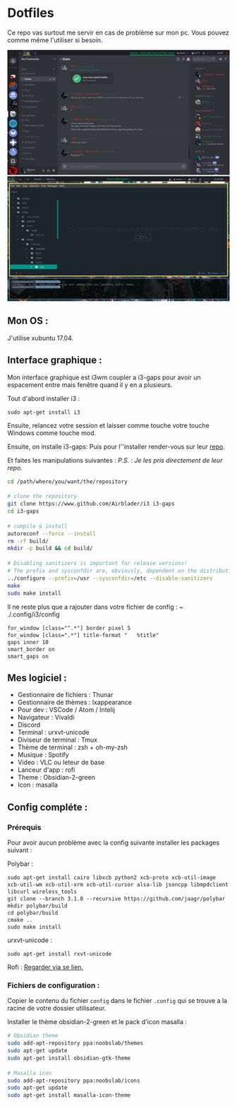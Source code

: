 # Dotfiles
Ce repo vas surtout me servir en cas de problème sur mon pc.
Vous pouvez comme même l'utiliser si besoin.

![Mon écrant](./screen/i3_screen.png)
![Mon écrant en dev](./screen/i3_screen_dev.png)


## Mon OS : 

J'utilise xubuntu 17.04.

## Interface graphique :

Mon interface graphique est i3wm coupler a i3-gaps pour avoir un espacement entre mais fenêtre quand il y en a plusieurs.

Tout d'abord installer i3 :
```
sudo apt-get install i3
```
Ensuite, relancez votre session et laisser comme touche votre touche Windows comme touche mod.


Ensuite, on installe i3-gaps:
Puis pour l''installer render-vous sur leur [repo](https://github.com/Airblader/i3).

Et faites les manipulations suivantes : 
*P.S. : Je les pris directement de leur repo.*
```sh
cd /path/where/you/want/the/repository

# clone the repository
git clone https://www.github.com/Airblader/i3 i3-gaps
cd i3-gaps

# compile & install
autoreconf --force --install
rm -rf build/
mkdir -p build && cd build/

# Disabling sanitizers is important for release versions!
# The prefix and sysconfdir are, obviously, dependent on the distribution.
../configure --prefix=/usr --sysconfdir=/etc --disable-sanitizers
make
sudo make install
```

Il ne reste plus que a rajouter dans votre fichier de config :
~ ./.config/i3/config 
```
for_window [class="^.*"] border pixel 5
for_window [class=".*"] title-format "   %title"
gaps inner 10
smart_border on
smart_gaps on
```

## Mes logiciel :

- Gestionnaire de fichiers : Thunar
- Gestionnaire de thèmes : lxappearance
- Pour dev : VSCode / Atom / Intelij
- Navigateur : Vivaldi
- Discord 
- Terminal : urxvt-unicode
- Diviseur de terminal : Tmux
- Thème de terminal : zsh + oh-my-zsh
- Musique : Spotify
- Video : VLC ou leteur de base
- Lanceur d'app : rofi
- Theme : Obsidian-2-green
- Icon : masalla

## Config compléte :
### Prérequis
Pour avoir aucun problème avec la config suivante installer les packages suivant :

Polybar : 
```
sudo apt-get install cairo libxcb python2 xcb-proto xcb-util-image xcb-util-wm xcb-util-xrm xcb-util-cursor alsa-lib jsoncpp libmpdclient libcurl wireless_tools 
git clone --branch 3.1.0 --recursive https://github.com/jaagr/polybar
mkdir polybar/build
cd polybar/build
cmake ..
sudo make install
```

urxvt-unicode :
``` 
sudo apt-get install rxvt-unicode
```

Rofi : 
[Regarder via se lien.](https://github.com/DaveDavenport/rofi/blob/next/INSTALL.md)

### Fichiers de configuration :

Copier le contenu du  fichier `config` dans le fichier `.config` qui se trouve a la racine de votre dossier utilisateur.

Installer le thème obsidian-2-green et le pack d'icon masalla : 

```bash
# Obsidian theme
sudo add-apt-repository ppa:noobslab/themes
sudo apt-get update
sudo apt-get install obsidian-gtk-theme

# Masalla icon
sudo add-apt-repository ppa:noobslab/icons
sudo apt-get update
sudo apt-get install masalla-icon-theme
```
